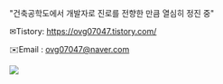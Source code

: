 "건축공학도에서 개발자로 진로를 전향한 만큼 열심히 정진 중"

✉Tistory: https://ovg07047.tistory.com/

✉️Email : ovg07047@naver.com

<img src="https://img.shields.io/badge/springboot-6DB33F?style=for-the-badge&logo=springboot&logoColor=white">




<!--
**Juhyeok0202/Juhyeok0202** is a ✨ _special_ ✨ repository because its `README.md` (this file) appears on your GitHub profile.

Here are some ideas to get you started:

- 🔭 I’m currently working on ...
- 🌱 I’m currently learning ...
- 👯 I’m looking to collaborate on ...
- 🤔 I’m looking for help with ...
- 💬 Ask me about ...
- 📫 How to reach me: ...
- 😄 Pronouns: ...
- ⚡ Fun fact: ...
-->
